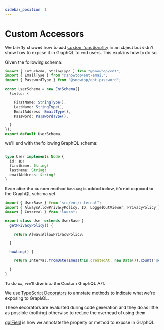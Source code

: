 ```yaml
---
sidebar_position: 1
---
```


# Custom Accessors

We briefly showed how to add [custom functionality](/docs/core-concepts/ent#custom-functionality) in an object but didn't show how to expose it in GraphQL to end users. This explains how to do so.

Given the following schema:

```ts title="src/schema/user_schema.ts"
import { EntSchema, StringType } from "@snowtop/ent"; 
import { EmailType } from "@snowtop/ent-email"; 
import { PasswordType } from "@snowtop/ent-password"; 

const UserSchema = new EntSchema({
  fields: {

    FirstName: StringType(),
    LastName: StringType(),
    EmailAddress: EmailType(),
    Password: PasswordType(),

  }
}); 
export default UserSchema; 

```

we'll end with the following GraphQL schema:

```ts title="src/graphql/generated/schema.gql"

type User implements Node {
  id: ID!
  firstName: String!
  lastName: String!
  emailAddress: String!
}
```

Even after the custom method `howLong` is added below, it's not exposed to the GraphQL schema yet.

```ts title="src/ent/user.ts"
import { UserBase } from "src/ent/internal"; 
import { AlwaysAllowPrivacyPolicy, ID, LoggedOutViewer, PrivacyPolicy } from "@snowtop/ent"
import { Interval } from "luxon"; 

export class User extends UserBase {
  getPRivacyPolicy() {

    return AlwaysAllowPrivacyPolicy;

  }

  howLong() {

    return Interval.fromDateTimes(this.createdAt, new Date()).count('seconds');

  }
}
```

To do so, we'll dive into the Custom GraphQL API.

We use [TypeScript Decorators](https://www.typescriptlang.org/docs/handbook/decorators.html) to annotate methods to indicate what we're exposing to GraphQL.

These decorators are evaluated during code generation and they do as little as possible (nothing) otherwise to reduce the overhead of using them.

[gqlField](/docs/custom-graphql/gql-field) is how we annotate the property or method to expose in GraphQL.
